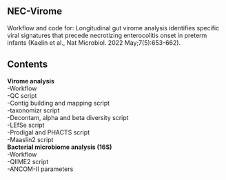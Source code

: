 ## NEC-Virome <br />
Workflow and code for: Longitudinal gut virome analysis identifies specific viral signatures that precede necrotizing enterocolitis onset in preterm infants (Kaelin et al., Nat Microbiol. 2022 May;7(5):653-662).

## Contents

**Virome analysis** <br />
-Workflow <br />
-QC script <br />
-Contig building and mapping script <br />
-taxonomizr script <br />
-Decontam, alpha and beta diversity script <br />
-LEfSe script <br />
-Prodigal and PHACTS script <br />
-Maaslin2 script <br />
**Bacterial microbiome analysis (16S)** <br />
-Workflow <br />
-QIIME2 script <br />
-ANCOM-II parameters
